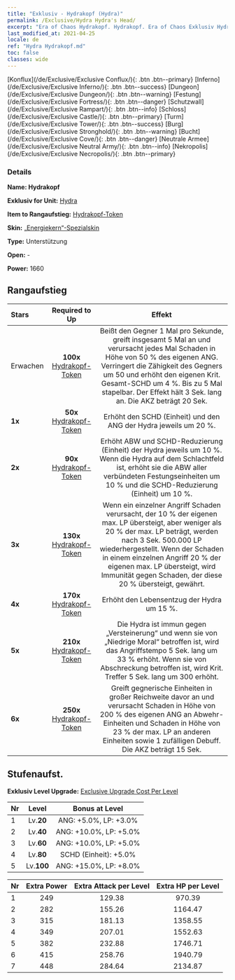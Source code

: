 ```yaml
---
title: "Exklusiv - Hydrakopf (Hydra)"
permalink: /Exclusive/Hydra Hydra's Head/
excerpt: "Era of Chaos Hydrakopf. Hydrakopf. Era of Chaos Exklusiv Hydrakopf. Hydra Exklusiv."
last_modified_at: 2021-04-25
locale: de
ref: "Hydra Hydrakopf.md"
toc: false
classes: wide
---
```

 [Konflux](/de/Exclusive/Exclusive Conflux/){: .btn .btn--primary} [Inferno](/de/Exclusive/Exclusive Inferno/){: .btn .btn--success} [Dungeon](/de/Exclusive/Exclusive Dungeon/){: .btn .btn--warning} [Festung](/de/Exclusive/Exclusive Fortress/){: .btn .btn--danger} [Schutzwall](/de/Exclusive/Exclusive Rampart/){: .btn .btn--info} [Schloss](/de/Exclusive/Exclusive Castle/){: .btn .btn--primary} [Turm](/de/Exclusive/Exclusive Tower/){: .btn .btn--success} [Burg](/de/Exclusive/Exclusive Stronghold/){: .btn .btn--warning} [Bucht](/de/Exclusive/Exclusive Cove/){: .btn .btn--danger} [Neutrale Armee](/de/Exclusive/Exclusive Neutral Army/){: .btn .btn--info} [Nekropolis](/de/Exclusive/Exclusive Necropolis/){: .btn .btn--primary} 

### Details
 **Name: Hydrakopf** 

 **Exklusiv for Unit:** [Hydra](/de/units/Hydra/) 

 **Item to Rangaufstieg:** [Hydrakopf-Token](/ItemsDE/con_997/)

 **Skin:** [„Energiekern“-Spezialskin](/ItemsDE/con_665/)

 **Type:** Unterstützung

 **Open:** -

 **Power:** 1660

## Rangaufstieg

  |     Stars    |  Required to Up | Effekt |
  |:-------------|:---------------:|:---------------:|
  |  Erwachen  | **100x** [Hydrakopf-Token](/ItemsDE/con_997/) | <Essrausch> Beißt den Gegner 1 Mal pro Sekunde, greift insgesamt 5 Mal an und verursacht jedes Mal Schaden in Höhe von 50 % des eigenen ANG. Verringert die Zähigkeit des Gegners um 50 und erhöht den eigenen Krit. Gesamt-SCHD um 4 %. Bis zu 5 Mal stapelbar. Der Effekt hält 3 Sek. lang an. Die AKZ beträgt 20 Sek. |
  | **1x** <i class="fas fa-star"/> | **50x** [Hydrakopf-Token](/ItemsDE/con_997/) | Erhöht den SCHD (Einheit) und den ANG der Hydra jeweils um 20 %. |
  | **2x** <i class="fas fa-star"/> | **90x** [Hydrakopf-Token](/ItemsDE/con_997/) | Erhöht ABW und SCHD-Reduzierung (Einheit) der Hydra jeweils um 10 %. Wenn die Hydra auf dem Schlachtfeld ist, erhöht sie die ABW aller verbündeten Festungseinheiten um 10 % und die SCHD-Reduzierung (Einheit) um 10 %. |
  | **3x** <i class="fas fa-star"/> | **130x** [Hydrakopf-Token](/ItemsDE/con_997/) | <Wiedergeburt> Wenn ein einzelner Angriff Schaden verursacht, der 10 % der eigenen max. LP übersteigt, aber weniger als 20 % der max. LP beträgt, werden nach 3 Sek. 500.000 LP wiederhergestellt. Wenn der Schaden in einem einzelnen Angriff 20 % der eigenen max. LP übersteigt, wird Immunität gegen Schaden, der diese 20 % übersteigt, gewährt. |
  | **4x** <i class="fas fa-star"/> | **170x** [Hydrakopf-Token](/ItemsDE/con_997/) | Erhöht den Lebensentzug der Hydra um 15 %. |
  | **5x** <i class="fas fa-star"/> | **210x** [Hydrakopf-Token](/ItemsDE/con_997/) | Die Hydra ist immun gegen „Versteinerung“ und wenn sie von „Niedrige Moral“ betroffen ist, wird das Angriffstempo 5 Sek. lang um 33 % erhöht. Wenn sie von Abschreckung betroffen ist, wird Krit. Treffer 5 Sek. lang um 300 erhöht. |
  | **6x** <i class="fas fa-star"/> | **250x** [Hydrakopf-Token](/ItemsDE/con_997/) | <Chaosodem> Greift gegnerische Einheiten in großer Reichweite davor an und verursacht Schaden in Höhe von 200 % des eigenen ANG an Abwehr-Einheiten und Schaden in Höhe von 23 % der max. LP an anderen Einheiten sowie 1 zufälligen Debuff. Die AKZ beträgt 15 Sek. |


## Stufenaufst.
 **Exklusiv Level Upgrade:** [Exclusive Upgrade Cost Per Level](/Exclusive/ExclusiveUpgradeCostPerLevel/)

  |  Nr  |   Level  | Bonus at Level |
  |:-----|:--------:|:--------------:|
  | 1 | Lv.**20** | ANG: +5.0%, LP: +3.0% |
  | 2 | Lv.**40** | ANG: +10.0%, LP: +5.0% |
  | 3 | Lv.**60** | ANG: +10.0%, LP: +5.0% |
  | 4 | Lv.**80** | SCHD (Einheit): +5.0% |
  | 5 | Lv.**100** | ANG: +15.0%, LP: +8.0% |


  |  Nr  |  Extra Power | Extra Attack per Level | Extra HP per Level |
  |:-----|:--------:|:--------:|:--------:|
  | 1 | 249 | 129.38 | 970.39 |
  | 2 | 282 | 155.26 | 1164.47 |
  | 3 | 315 | 181.13 | 1358.55 |
  | 4 | 349 | 207.01 | 1552.63 |
  | 5 | 382 | 232.88 | 1746.71 |
  | 6 | 415 | 258.76 | 1940.79 |
  | 7 | 448 | 284.64 | 2134.87 |



